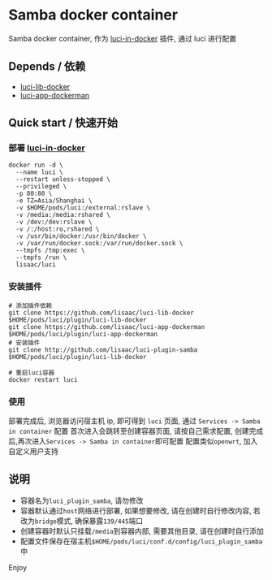 # Samba docker container
Samba docker container, 作为 [luci-in-docker](https://github.com/lisaac/luci-in-docker) 插件, 通过 luci 进行配置

## Depends / 依赖
- [luci-lib-docker](https://github.com/lisaac/luci-lib-docker)
- [luci-app-dockerman](https://github.com/lisaac/luci-app-dockerman)

## Quick start / 快速开始

### 部署 [luci-in-docker](https://github.com/lisaac/luci-in-docker)
```
docker run -d \
  --name luci \
  --restart unless-stopped \
  --privileged \
  -p 80:80 \
  -e TZ=Asia/Shanghai \
  -v $HOME/pods/luci:/external:rslave \
  -v /media:/media:rshared \
  -v /dev:/dev:rslave \
  -v /:/host:ro,rshared \
  -v /usr/bin/docker:/usr/bin/docker \
  -v /var/run/docker.sock:/var/run/docker.sock \
  --tmpfs /tmp:exec \
  --tmpfs /run \
  lisaac/luci
```

### 安装插件
```
# 添加插件依赖
git clone https://github.com/lisaac/luci-lib-docker $HOME/pods/luci/plugin/luci-lib-docker
git clone https://github.com/lisaac/luci-app-dockerman $HOME/pods/luci/plugin/luci-app-dockerman
# 安装插件
git clone http://github.com/lisaac/luci-plugin-samba $HOME/pods/luci/plugin/luci-lib-docker

# 重启luci容器
docker restart luci
```

### 使用
部署完成后, 浏览器访问宿主机 ip, 即可得到 `luci` 页面, 通过 `Services -> Samba in container` 配置
首次进入会跳转至创建容器页面, 请按自己需求配置, 创建完成后,再次进入`Services -> Samba in container`即可配置
配置类似`openwrt`, 加入自定义用户支持

## 说明
- 容器名为`luci_plugin_samba`, 请勿修改
- 容器默认通过`host`网络进行部署, 如果想要修改, 请在创建时自行修改内容, 若改为`bridge`模式, 确保暴露`139/445`端口
- 创建容器时默认只挂载`/media`到容器内部, 需要其他目录, 请在创建时自行添加
- 配置文件保存在宿主机`$HOME/pods/luci/conf.d/config/luci_plugin_samba`中

Enjoy